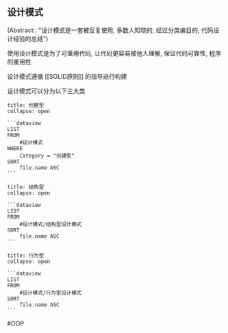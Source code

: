 ## 设计模式
(Abstract:: "设计模式是一套被反复使用, 多数人知晓的, 经过分类编目的, 代码设计经验的总结")

使用设计模式是为了可重用代码, 让代码更容易被他人理解, 保证代码可靠性, 程序的重用性

设计模式遵循 [[SOLID原则]] 的指导进行构建

设计模式可以分为以下三大类

````ad-quote
title: 创建型
collapse: open

```dataview
LIST
FROM
	#设计模式 
WHERE
	Category = "创建型"
SORT
	file.name ASC
```
````

````ad-quote
title: 结构型
collapse: open

```dataview
LIST
FROM
	#设计模式/结构型设计模式
SORT
	file.name ASC
```

````

````ad-quote
title: 行为型
collapse: open

```dataview
LIST
FROM
	#设计模式/行为型设计模式
SORT
	file.name ASC
```

````

#OOP 